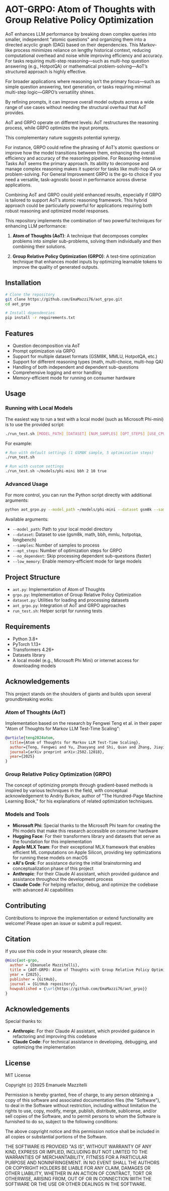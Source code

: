 # AOT-GRPO: Atom of Thoughts with Group Relative Policy Optimization

AoT enhances LLM performance by breaking down complex queries into smaller, independent "atomic questions" and organizing them into a directed acyclic graph (DAG) based on their dependencies. This Markov-like process minimizes reliance on lengthy historical context, reducing computational overhead and noise while improving efficiency and accuracy. For tasks requiring multi-step reasoning—such as multi-hop question answering (e.g., HotpotQA) or mathematical problem-solving—AoT’s structured approach is highly effective.

For broader applications where reasoning isn’t the primary focus—such as simple question answering, text generation, or tasks requiring minimal multi-step logic—GRPO’s versatility shines.

By refining prompts, it can improve overall model outputs across a wide range of use cases without needing the structural overhaul that AoT provides.

AoT and GRPO operate on different levels: AoT restructures the reasoning process, while GRPO optimizes the input prompts. 

This complementary nature suggests potential synergy.

For instance, GRPO could refine the phrasing of AoT’s atomic questions or improve how the model transitions between them, enhancing the overall efficiency and accuracy of the reasoning pipeline.
For Reasoning-Intensive Tasks AoT seems the primary approach. Its ability to decompose and manage complex reasoning makes it superior for tasks like multi-hop QA or problem-solving.
For General Improvement GRPO is the go-to choice if you need a versatile, task-agnostic boost in performance across diverse applications.

Combining AoT and GRPO could yield enhanced results, especially if GRPO is tailored to support AoT’s atomic reasoning framework. This hybrid approach could be particularly powerful for applications requiring both robust reasoning and optimized model responses.

This repository implements the combination of two powerful techniques for enhancing LLM performance:

1. **Atom of Thoughts (AoT)**: A technique that decomposes complex problems into simpler sub-problems, solving them individually and then combining their solutions.

2. **Group Relative Policy Optimization (GRPO)**: A test-time optimization technique that enhances model inputs by optimizing learnable tokens to improve the quality of generated outputs.

## Installation

```bash
# Clone the repository
git clone https://github.com/EmaMazzi76/aot_grpo.git
cd aot_grpo

# Install dependencies
pip install -r requirements.txt
```

## Features

- Question decomposition via AoT
- Prompt optimization via GRPO
- Support for multiple dataset formats (GSM8K, MMLU, HotpotQA, etc.)
- Support for different reasoning types (math, multi-choice, multi-hop QA)
- Handling of both independent and dependent sub-questions
- Comprehensive logging and error handling
- Memory-efficient mode for running on consumer hardware

## Usage

### Running with Local Models

The easiest way to run a test with a local model (such as Microsoft Phi-mini) is to use the provided script:

```bash
./run_test.sh [MODEL_PATH] [DATASET] [NUM_SAMPLES] [OPT_STEPS] [USE_CPU]
```

For example:
```bash
# Run with default settings (1 GSM8K sample, 5 optimization steps)
./run_test.sh

# Run with custom settings
./run_test.sh ~/models/phi-mini bbh 2 10 true
```

### Advanced Usage

For more control, you can run the Python script directly with additional arguments:

```bash
python aot_grpo.py --model_path ~/models/phi-mini --dataset gsm8k --samples 3 --opt_steps 10 --no_dependent --low_memory
```

Available arguments:
- `--model_path`: Path to your local model directory
- `--dataset`: Dataset to use (gsm8k, math, bbh, mmlu, hotpotqa, longbench)
- `--samples`: Number of samples to process
- `--opt_steps`: Number of optimization steps for GRPO
- `--no_dependent`: Skip processing dependent sub-questions (faster)
- `--low_memory`: Enable memory-efficient mode for large models

## Project Structure

- `aot.py`: Implementation of Atom of Thoughts
- `grpo.py`: Implementation of Group Relative Policy Optimization
- `dataset.py`: Utilities for loading and processing datasets
- `aot_grpo.py`: Integration of AoT and GRPO approaches
- `run_test.sh`: Helper script for running tests

## Requirements

- Python 3.8+
- PyTorch 1.13+
- Transformers 4.26+
- Datasets library
- A local model (e.g., Microsoft Phi Mini) or internet access for downloading models

## Acknowledgements

This project stands on the shoulders of giants and builds upon several groundbreaking works:

### Atom of Thoughts (AoT)
Implementation based on the research by Fengwei Teng et al. in their paper "Atom of Thoughts for Markov LLM Test-Time Scaling":

```bibtex
@article{teng2024atom,
  title={Atom of Thoughts for Markov LLM Test-Time Scaling},
  author={Teng, Fengwei and Yu, Zhaoyang and Shi, Quan and Zhang, Jiayi and Wu, Chenglin and Luo, Yuyu},
  journal={arXiv preprint arXiv:2502.12018},
  year={2025}
}
```

### Group Relative Policy Optimization (GRPO)
The concept of optimizing prompts through gradient-based methods is inspired by various techniques in the field, with conceptual acknowledgement to Andriy Burkov, author of "The Hundred-Page Machine Learning Book," for his explanations of related optimization techniques.

### Models and Tools
- **Microsoft Phi**: Special thanks to the Microsoft Phi team for creating the Phi models that make this research accessible on consumer hardware
- **Hugging Face**: For their transformers library and datasets that serve as the foundation for this implementation
- **Apple MLX Team**: For their exceptional MLX framework that enables efficient ML computations on Apple Silicon, providing key optimizations for running these models on macOS
- **xAI's Grok**: For assistance during the initial brainstorming and conceptualization phase of this project
- **Anthropic**: For their Claude AI assistant, which provided guidance and assistance throughout the development process
- **Claude Code**: For helping refactor, debug, and optimize the codebase with advanced AI capabilities

## Contributing

Contributions to improve the implementation or extend functionality are welcome! Please open an issue or submit a pull request.

## Citation

If you use this code in your research, please cite:

```bibtex
@misc{aot-grpo,
  author = {Emanuele Mazzitelli},
  title = {AOT-GRPO: Atom of Thoughts with Group Relative Policy Optimization},
  year = {2025},
  publisher = {GitHub},
  journal = {GitHub repository},
  howpublished = {\url{https://github.com/EmaMazzi76/aot_grpo}}
}
```

## Acknowledgements

Special thanks to:
- **Anthropic**: For their Claude AI assistant, which provided guidance in refactoring and improving this codebase
- **Claude Code**: For technical assistance in developing, debugging, and optimizing the implementation

## License

MIT License

Copyright (c) 2025 Emanuele Mazzitelli

Permission is hereby granted, free of charge, to any person obtaining a copy
of this software and associated documentation files (the "Software"), to deal
in the Software without restriction, including without limitation the rights
to use, copy, modify, merge, publish, distribute, sublicense, and/or sell
copies of the Software, and to permit persons to whom the Software is
furnished to do so, subject to the following conditions:

The above copyright notice and this permission notice shall be included in all
copies or substantial portions of the Software.

THE SOFTWARE IS PROVIDED "AS IS", WITHOUT WARRANTY OF ANY KIND, EXPRESS OR
IMPLIED, INCLUDING BUT NOT LIMITED TO THE WARRANTIES OF MERCHANTABILITY,
FITNESS FOR A PARTICULAR PURPOSE AND NONINFRINGEMENT. IN NO EVENT SHALL THE
AUTHORS OR COPYRIGHT HOLDERS BE LIABLE FOR ANY CLAIM, DAMAGES OR OTHER
LIABILITY, WHETHER IN AN ACTION OF CONTRACT, TORT OR OTHERWISE, ARISING FROM,
OUT OF OR IN CONNECTION WITH THE SOFTWARE OR THE USE OR OTHER DEALINGS IN THE
SOFTWARE.